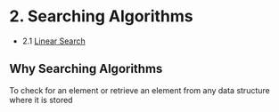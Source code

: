 # 2. Searching Algorithms 
- 2.1 [Linear Search](https://github.com/Rana0Ahmed/Data-Structures/tree/main/02-Searching%20Algorithms/Linear%20Search)


## Why Searching Algorithms
 To check for an element or retrieve an element from any data structure where it is stored
 

